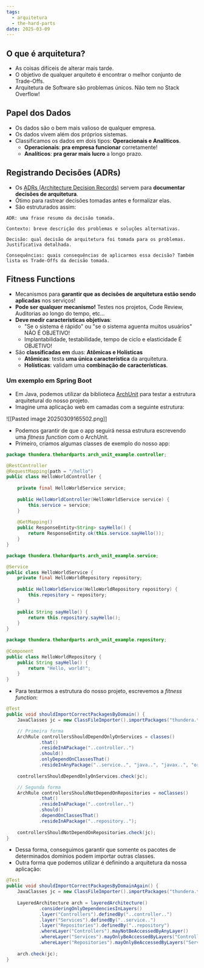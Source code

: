 ```yaml
---
tags:
  - arquitetura
  - the-hard-parts
date: 2025-03-09
---
```

## O que é arquitetura?

- As coisas difíceis de alterar mais tarde.
- O objetivo de qualquer arquiteto é encontrar o melhor conjunto de Trade-Offs.
- Arquitetura de Software são problemas únicos. Não tem no Stack Overflow!
## Papel dos Dados

- Os dados são o bem mais valioso de qualquer empresa.
- Os dados vivem além dos próprios sistemas.
- Classificamos os dados em dois tipos: **Operacionais e Analíticos**.
	- **Operacionais**: **pra empresa funcionar** corretamente!
	- **Analíticos**: **pra gerar mais lucro** a longo prazo.
## Registrando Decisões (ADRs)

- Os [ADRs (Architecture Decision Records)](https://medium.com/@jhonywalkeer/guia-completo-sobre-architecture-decision-records-adr-defini%C3%A7%C3%A3o-e-melhores-pr%C3%A1ticas-f63e66d33e6) servem para **documentar decisões de arquitetura**.
- Ótimo para rastrear decisões tomadas antes e formalizar elas.
- São estruturados assim:

```
ADR: uma frase resumo da decisão tomada.

Contexto: breve descrição dos problemas e soluções alternativas.

Decisão: qual decisão de arquitetura foi tomada para os problemas. Justificativa detalhada.

Consequências: quais consequências de aplicarmos essa decisão? Também lista os Trade-Offs da decisão tomada.
```
## Fitness Functions

- Mecanismos para **garantir que as decisões de arquitetura estão sendo aplicadas** nos serviços!
- **Pode ser qualquer mecanismo!** Testes nos projetos, Code Review, Auditorias ao longo do tempo, etc...
- **Deve medir características objetivas**:
	- "Se o sistema é rápido" ou "se o sistema aguenta muitos usuários" NÃO É OBJETIVO!
	- Implantabilidade, testabilidade, tempo de ciclo e elasticidade É OBJETIVO!
- São **classificadas em** duas: **Atômicas e Holísticas**
	- **Atômicas**: testa **uma única característica** da arquitetura.
	- **Holísticas**: validam uma **combinação de características**.

### Um exemplo em Spring Boot

- Em Java, podemos utilizar da biblioteca [ArchUnit](https://www.archunit.org) para testar a estrutura arquitetural do nosso projeto.
- Imagine uma aplicação web em camadas com a seguinte estrutura:

![[Pasted image 20250309165502.png]]
- Podemos garantir de que o app seguirá nessa estrutura escrevendo uma *fitness function* com o ArchUnit.
- Primeiro, criamos algumas classes de exemplo do nosso app:

```java
package thundera.thehardparts.arch_unit_example.controller;

@RestController  
@RequestMapping(path = "/hello")  
public class HelloWorldController {  
  
    private final HelloWorldService service;  
  
    public HelloWorldController(HelloWorldService service) {  
        this.service = service;  
    }  
  
    @GetMapping()  
    public ResponseEntity<String> sayHello() {  
        return ResponseEntity.ok(this.service.sayHello());  
    }  
}
```

```java
package thundera.thehardparts.arch_unit_example.service;

@Service  
public class HelloWorldService {
    private final HelloWorldRepository repository;  
  
    public HelloWorldService(HelloWorldRepository repository) {  
        this.repository = repository;  
    }  
  
    public String sayHello() {  
        return this.repository.sayHello();  
    }  
}
```

```java
package thundera.thehardparts.arch_unit_example.repository;  
  
@Component  
public class HelloWorldRepository {  
    public String sayHello() {  
        return "Hello, world!";  
    }  
}
```

- Para testarmos a estrutura do nosso projeto, escrevemos a *fitness function*:

```java
@Test  
public void shouldImportCorrectPackagesByDomain() {  
    JavaClasses jc = new ClassFileImporter().importPackages("thundera.thehardparts.arch_unit_example");  

	// Primeira forma
    ArchRule controllersShouldDependOnlyOnServices = classes()  
            .that()  
            .resideInAPackage("..controller..")  
            .should()  
            .onlyDependOnClassesThat()  
            .resideInAnyPackage("..service..", "java..", "javax..", "org.springframework..");  
  
    controllersShouldDependOnlyOnServices.check(jc);  

	// Segunda forma
    ArchRule controllersShouldNotDependOnRepositories = noClasses()  
            .that()  
            .resideInAPackage("..controller..")  
            .should()  
            .dependOnClassesThat()  
            .resideInAPackage("..repository..");  
  
    controllersShouldNotDependOnRepositories.check(jc);  
}
```

- Dessa forma, conseguimos garantir que somente os pacotes de determinados domínios podem importar outras classes.
- Outra forma que podemos utilizar é definindo a arquitetura da nossa aplicação:

```java
@Test
public void shouldImportCorrectPackagesByDomainAgain() {  
    JavaClasses jc = new ClassFileImporter().importPackages("thundera.thehardparts.arch_unit_example");  
  
    LayeredArchitecture arch = layeredArchitecture()  
            .consideringOnlyDependenciesInLayers()  
            .layer("Controllers").definedBy("..controller..")  
            .layer("Services").definedBy("..service..")  
            .layer("Repositories").definedBy("..repository")  
            .whereLayer("Controllers").mayNotBeAccessedByAnyLayer()  
            .whereLayer("Services").mayOnlyBeAccessedByLayers("Controllers")  
            .whereLayer("Repositories").mayOnlyBeAccessedByLayers("Services");  
  
    arch.check(jc);  
}
```

